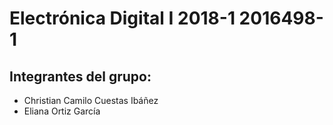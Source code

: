 # Electrónica Digital I 2018-1 2016498-1

## Integrantes del grupo:
- Christian Camilo Cuestas Ibáñez
- Eliana Ortiz García
